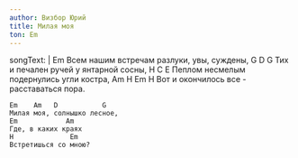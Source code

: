 ```yaml
---
author: Визбор Юрий
title: Милая моя
ton: Em
---
```

songText: |
  Em
  Всем нашим встречам разлуки, увы, суждены,
   G               D                 G
  Тих и печален ручей у янтарной сосны,
   H                                    C   E
  Пеплом несмелым подернулись угли костра,
   Am                H                   Em H
  Вот и окончилось все - расставаться пора.

    Em    Am   D           G
    Милая моя, солнышко лесное,
    Em            Am
    Где, в каких краях
    H              Em
    Встретишься со мною?
